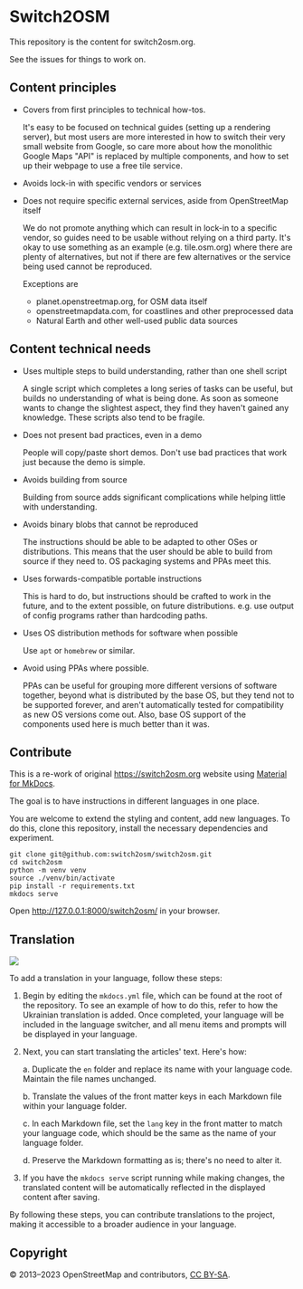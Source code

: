 # Switch2OSM

This repository is the content for switch2osm.org.

See the issues for things to work on.

## Content principles ##

* Covers from first principles to technical how-tos.

  It's easy to be focused on technical guides (setting up a rendering server), but most users are more interested in how to switch their very small website from Google, so care more about how the monolithic Google Maps "API" is replaced by multiple components, and how to set up their webpage to use a free tile service.

* Avoids lock-in with specific vendors or services
* Does not require specific external services, aside from OpenStreetMap itself

  We do not promote anything which can result in lock-in to a specific vendor, so guides need to be usable without relying on a third party. It's okay to use something as an example (e.g. tile.osm.org) where there are plenty of alternatives, but not if there are few alternatives or the service being used cannot be reproduced.

  Exceptions are
  * planet.openstreetmap.org, for OSM data itself
  * openstreetmapdata.com, for coastlines and other preprocessed data
  * Natural Earth and other well-used public data sources

## Content technical needs ##

* Uses multiple steps to build understanding, rather than one shell script

  A single script which completes a long series of tasks can be useful, but builds no understanding of what is being done. As soon as someone wants to change the slightest aspect, they find they haven't gained any knowledge. These scripts also tend to be fragile.

* Does not present bad practices, even in a demo

  People will copy/paste short demos. Don't use bad practices that work just because the demo is simple.

* Avoids building from source

  Building from source adds significant complications while helping little with understanding.

* Avoids binary blobs that cannot be reproduced

  The instructions should be able to be adapted to other OSes or distributions. This means that the user should be able to build from source if they need to. OS packaging systems and PPAs meet this.

* Uses forwards-compatible portable instructions

  This is hard to do, but instructions should be crafted to work in the future, and to the extent possible, on future distributions. e.g. use output of config programs rather than hardcoding paths.

* Uses OS distribution methods for software when possible

  Use `apt` or `homebrew` or similar.

* Avoid using PPAs where possible.

  PPAs can be useful for grouping more different versions of software together, beyond what is distributed by the base OS, but they tend not to be supported forever, and aren't automatically tested for compatibility as new OS versions come out.  Also, base OS support of the components used here is much better than it was.

## Contribute

This is a re-work of original <https://switch2osm.org> website using [Material for MkDocs](https://squidfunk.github.io/mkdocs-material/).

The goal is to have instructions in different languages in one place.

You are welcome to extend the styling and content, add new languages. To do this, clone this repository, install the necessary dependencies and experiment.

```
git clone git@github.com:switch2osm/switch2osm.git
cd switch2osm
python -m venv venv
source ./venv/bin/activate
pip install -r requirements.txt
mkdocs serve
```

Open <http://127.0.0.1:8000/switch2osm/> in your browser.

## Translation

![](assets/help-to-translate.png)

<!-- Translation into other languages is carried out on [Transifex](https://app.transifex.com/osm-ua/switch2osm/dashboard/). Click "Help to translate" in the language switcher to get there. -->

To add a translation in your language, follow these steps:

1. Begin by editing the `mkdocs.yml` file, which can be found at the root of the repository. To see an example of how to do this, refer to how the Ukrainian translation is added. Once completed, your language will be included in the language switcher, and all menu items and prompts will be displayed in your language.

2. Next, you can start translating the articles' text. Here's how:

   a. Duplicate the `en` folder and replace its name with your language code. Maintain the file names unchanged.

   b. Translate the values of the front matter keys in each Markdown file within your language folder.

   c. In each Markdown file, set the `lang` key in the front matter to match your language code, which should be the same as the name of your language folder.

   d. Preserve the Markdown formatting as is; there's no need to alter it.

3. If you have the `mkdocs serve` script running while making changes, the translated content will be automatically reflected in the displayed content after saving.

By following these steps, you can contribute translations to the project, making it accessible to a broader audience in your language.

## Copyright

© 2013–2023 OpenStreetMap and contributors, [CC BY-SA](http://creativecommons.org/licenses/by-sa/2.0/).